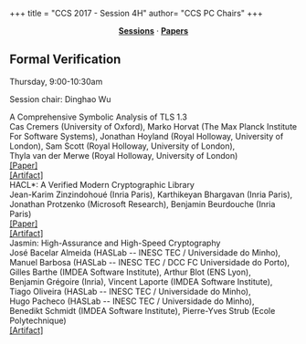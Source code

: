 +++
title = "CCS 2017 - Session 4H"
author= "CCS PC Chairs"
+++
<center><a href="/sessions"><b>Sessions</b></a> &middot; <a href="/papers"><b>Papers</b></a></center>
<p>
<h2>Formal Verification</h2>Thursday, 9:00-10:30am<p>Session chair: Dinghao Wu<div class="bpaper"><span class="ptitle">A Comprehensive Symbolic Analysis of TLS 1.3</span></br><div class="pblock"><span class="author">Cas&nbsp;Cremers</span> <span class="institution">(University of Oxford)</span>, <span class="author">Marko&nbsp;Horvat</span> <span class="institution">(The Max Planck Institute For Software Systems)</span>, <span class="author">Jonathan&nbsp;Hoyland</span> <span class="institution">(Royal Holloway, University of London)</span>, <span class="author">Sam&nbsp;Scott</span> <span class="institution">(Royal Holloway, University of London)</span>, <span class="author">Thyla&nbsp;van&nbsp;der&nbsp;Merwe</span> <span class="institution">(Royal Holloway, University of London)</span><br><div class="pextra"><a href="http://tls13tamarin.github.io/TLS13Tamarin/">[Paper]</a><br><a href="http://tls13tamarin.github.io/TLS13Tamarin/">[Artifact]</a><br></div></div></div><div class="bpaper"><span class="ptitle">HACL&#42;: A Verified Modern Cryptographic Library</span></br><div class="pblock"><span class="author">Jean-Karim Zinzindohou&eacute;</span> <span class="institution">(Inria Paris)</span>, <span class="author">Karthikeyan&nbsp;Bhargavan</span> <span class="institution">(Inria Paris)</span>, <span class="author">Jonathan&nbsp;Protzenko</span> <span class="institution">(Microsoft Research)</span>, <span class="author">Benjamin&nbsp;Beurdouche</span> <span class="institution">(Inria Paris)</span><br><div class="pextra"><a href="https://eprint.iacr.org/2017/536">[Paper]</a><br><a href="https://github.com/mitls/hacl-star">[Artifact]</a><br></div></div></div><div class="bpaper"><span class="ptitle">Jasmin: High-Assurance and High-Speed Cryptography</span></br><div class="pblock"><span class="author">Jos&eacute;&nbsp;Bacelar Almeida</span> <span class="institution">(HASLab -- INESC TEC / Universidade do Minho)</span>, <span class="author">Manuel&nbsp;Barbosa</span> <span class="institution">(HASLab -- INESC TEC / DCC FC Universidade do Porto)</span>, <span class="author">Gilles&nbsp;Barthe</span> <span class="institution">(IMDEA Software Institute)</span>, <span class="author">Arthur&nbsp;Blot</span> <span class="institution">(ENS Lyon)</span>, <span class="author">Benjamin&nbsp;Gr&eacute;goire</span> <span class="institution">(Inria)</span>, <span class="author">Vincent&nbsp;Laporte</span> <span class="institution">(IMDEA Software Institute)</span>, <span class="author">Tiago&nbsp;Oliveira</span> <span class="institution">(HASLab -- INESC TEC / Universidade do Minho)</span>, <span class="author">Hugo&nbsp;Pacheco</span> <span class="institution">(HASLab -- INESC TEC / Universidade do Minho)</span>, <span class="author">Benedikt&nbsp;Schmidt</span> <span class="institution">(IMDEA Software Institute)</span>, <span class="author">Pierre-Yves&nbsp;Strub</span> <span class="institution">(Ecole Polytechnique)</span><br><div class="pextra"><a href="https://github.com/jasmin-lang/jasmin">[Artifact]</a><br></div></div></div>